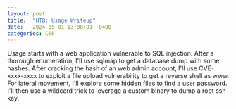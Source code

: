 ```yaml
---
layout: post
title:  "HTB: Usage Writeup"
date:   2024-05-01 13:08:01 -0400
categories: CTF
---
```



Usage starts with a web application vulnerable to SQL injection. After a thorough enumeration, I'll use sqlmap to get a database dump with some hashes. After cracking the hash of an web admin account, I'll use CVE-xxxx-xxxx to exploit a file upload vulnerability to get a reverse shell as www. For lateral movement, I'll explore some hidden files to find a user password. I'll then use a wildcard trick to leverage a custom binary to dump a root ssh key. 